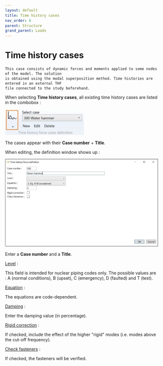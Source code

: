 ```yaml
---
layout: default
title: Time history cases
nav_order: 6
parent: Structure
grand_parent: Loads
---
```


# Time history cases


    This case consists of dynamic forces and moments applied to some nodes of the model. The solution
    is obtained using the modal superposition method. Time histories are entered in an external THF
    file connected to the study beforehand.

When selecting **Time history cases**, all existing time history cases are listed in the combobox :

![Image](../../Images/Load33.jpg) 

The cases appear with their **Case number** + **Title**.

When editing, the definition window shows up :

![Image](../../Images/SLoad23.jpg)

Enter a **Case number** and a **Title**.

<ins>Level</ins> :

This field is intended for nuclear piping codes only. The possible values are : A (normal conditions), B (upset), C (emergency), D (faulted) and T (test). 

<ins>Equation</ins> :

The equations are code-dependent.

<ins>Damping</ins> :

Enter the damping value (in percentage).

<ins>Rigid correction</ins> :

If checked, include the effect of the higher "rigid" modes (i.e. modes above the cut-off frequency).

<ins>Check fasteners</ins> :

If checked, the fasteners will be verified.
